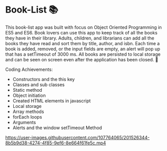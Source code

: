 # Book-List 📚

This book-list app was built with focus on Object Oriented Programming in ES5 and ES6. Book lovers can use this app to keep track of all the books they have 
in their library. Adults, children, and librarians can add all the books they have read and sort them by title, author, and isbn. Each time a book is added, removed, or the input fields are empty, an alert will pop up that has a setTimeout of 3000 ms. All books are persisted to local storage and can be seen on screen even after the application has been closed. 🧐

Coding Achievements:

-  Constructors and the this key
-  Classes and sub classes
-  Static method
-  Object initiation
-  Created HTML elements in javascript
-  Local storage
-  Array methods
-  forEach loops
-  Arguments
-  Alerts and the window setTimeout Method



https://user-images.githubusercontent.com/107764065/201526344-8b5b9d38-4274-4f85-9ef6-8e664f61fe5c.mp4

